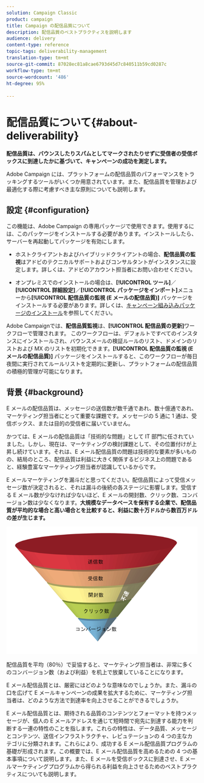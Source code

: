 ```yaml
---
solution: Campaign Classic
product: campaign
title: Campaign の配信品質について
description: 配信品質のベストプラクティスを説明します
audience: delivery
content-type: reference
topic-tags: deliverability-management
translation-type: tm+mt
source-git-commit: 87028ec81a8cae6793d45d7c840511b59cd0287c
workflow-type: tm+mt
source-wordcount: '486'
ht-degree: 95%

---
```



# 配信品質について{#about-deliverability}

**配信品質は、バウンスしたりスパムとしてマークされたりせずに受信者の受信ボックスに到達したかに基づいて、キャンペーンの成功を測定します。**

Adobe Campaign には、プラットフォームの配信品質のパフォーマンスをトラッキングするツールがいくつか用意されています。また、配信品質を管理および最適化する際に考慮すべき主な原則についても説明します。

## 設定 {#configuration}

この機能は、Adobe Campaign の専用パッケージで使用できます。使用するには、このパッケージをインストールする必要があります。インストールしたら、サーバーを再起動してパッケージを有効にします。
* ホストクライアントおよびハイブリッドクライアントの場合、**配信品質の監視**&#x200B;はアドビのテクニカルサポートおよびコンサルタントがインスタンスに設定します。詳しくは、アドビのアカウント担当者にお問い合わせください。

* オンプレミスでのインストールの場合は、**[!UICONTROL ツール]**／**[!UICONTROL 詳細設定]**／**[!UICONTROL パッケージをインポート]**&#x200B;メニューから&#x200B;**[!UICONTROL 配信品質の監視 (E メールの配信品質)]** パッケージをインストールする必要があります。詳しくは、[キャンペーン組み込みパッケージのインストール](../../installation/using/installing-campaign-standard-packages.md)を参照してください。

Adobe Campaignでは、**配信品質監視**&#x200B;は、**[!UICONTROL 配信品質の更新]**&#x200B;ワークフローで管理されます。 このワークフローは、デフォルトですべてのインスタンスにインストールされ、バウンスメールの検証ルールのリスト、ドメインのリストおよび MX のリストを初期化できます。**[!UICONTROL 配信品質の監視 (E メールの配信品質)]** パッケージをインストールすると、このワークフローが毎日夜間に実行されてルールリストを定期的に更新し、プラットフォームの配信品質の積極的管理が可能になります。

## 背景 {#background}

E メールの配信品質は、メッセージの送信数が数千通であれ、数十億通であれ、マーケティング担当者にとって重要な課題です。メッセージの 5 通に 1 通は、受信ボックス、または目的の受信者に届いていません。

かつては、E メールの配信品質は「技術的な問題」として IT 部門に任されていました。しかし、現在は、マーケティングの検討課題として、その位置付けが上昇し続けています。それは、E メール配信品質の問題は技術的な要素が多いものの、結局のところ、配信品質は利益に大きく関係するビジネス上の問題であると、経験豊富なマーケティング担当者が認識しているからです。

E メールマーケティングを漏斗だと思ってください。配信品質によって受信メッセージ数が決定されると、それは漏斗の後続の各ステージに影響します。受信する E メール数が少なければ少ないほど、E メールの開封数、クリック数、コンバージョン数は少なくなります。**大規模なデータベースを保有する企業で、配信品質が平均的な場合と高い場合とを比較すると、利益に数十万ドルから数百万ドルの差が生じます。**

![](assets/deliverability_overview_1.png)

配信品質を平均（80％）で妥協すると、マーケティング担当者は、非常に多くのコンバージョン数（および利益）を机上で放棄していることになります。

E メール配信品質とは、厳密にはどのような意味なのでしょうか。また、漏斗の口を広げて E メールキャンペーンの成果を拡大するために、マーケティング担当者は、どのような方法で到達率を向上させることができるでしょうか。

E メール配信品質とは、期待される品質のコンテンツとフォーマットを持つメッセージが、個人の E メールアドレスを通じて短時間で宛先に到達する能力を判断する一連の特性のことを指します。これらの特性は、データ品質、メッセージとコンテンツ、送信インフラストラクチャ、レピュテーションの 4 つの主なカテゴリに分類されます。これらにより、成功する E メール配信品質プログラムの基礎が形成されます。この概要では、E メール配信品質を高めるための 4 つの基本事項について説明します。また、E メールを受信ボックスに到達させ、E メールマーケティングプログラムから得られる利益を向上させるためのベストプラクティスについても説明します。

<!--![](assets/deliverability_overview_2.png)-->

